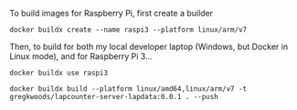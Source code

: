 To build images for Raspberry Pi, first create a builder

```
docker buildx create --name raspi3 --platform linux/arm/v7
```

Then, to build for both my local developer laptop (Windows, but Docker in Linux mode), and for Raspberry Pi 3...

```
docker buildx use raspi3

docker buildx build --platform linux/amd64,linux/arm/v7 -t gregkwoods/lapcounter-server-lapdata:0.0.1 . --push
```